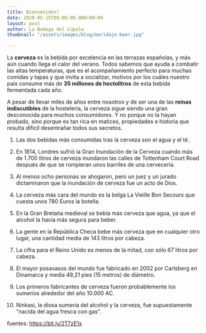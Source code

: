 ```yaml
---
title: Bienvenidos!
date: 2020-05-15T00:00:00.000+00:00
layout: post
author: La Bodega del Lúpulo
thumbnail: "/assets/images/blog/maridaje-beer.jpg"

---
```

La **cerveza** es la bebida por excelencia en las terrazas españolas, y más aún cuando llega el calor del verano. Todos sabemos que ayuda a combatir las altas temperaturas, que es el acompañamiento perfecto para muchas comidas y tapas y que invita a socializar, motivos por los cuáles nuestro país consume más de **35 millones de hectolitros** de esta bebida fermentada cada año.

A pesar de llevar miles de años entre nosotros y de ser una de las **reinas indiscutibles** de la hostelería, la cerveza sigue siendo una gran desconocida para muchos consumidores. Y no porque no la hayan probado, sino porque es tan rica en matices, propiedades e historia que resulta difícil desentrañar todos sus secretos.


1. Las dos bebidas más consumidas tras la cerveza son el agua y el té.

2. En 1814, Londres sufrió la Gran Inundación de la Cerveza cuando más de 1.700 litros de cerveza inundaron las calles  de Tottenham Court Road después de que se rompieran unos barriles de una cervecería.

3. Al menos ocho personas se ahogaron, pero un juez y un jurado dictaminaron que la inundación de cerveza fue un acto de Dios.

4. La cerveza más cara del mundo es la belga La Vieille Bon Secours que cuesta unos 780 Euros la botella.

5. En la Gran Bretaña medieval se bebía más cerveza que agua, ya que el alcohol la hacía más segura para beber.

6. La gente en la República Checa bebe más cerveza que en cualquier otro lugar, una cantidad media de 143 litros por cabeza.

7. La cifra para el Reino Unido es menos de la mitad, con sólo 67 litros por cabeza.

8. El mayor posavasos del mundo fue fabricado en 2002 por Carlsberg en Dinamarca y medía 49,21 pies (15 metros) de diámetro.

9. Los primeros fabricantes de cerveza fueron probablemente los sumerios alrededor del año 10.000 AC.

10. Ninkasi, la diosa sumeria del alcohol y la cerveza, fue supuestamente "nacida del agua fresca con gas". 


fuentes: https://bit.ly/2T7zE1x
